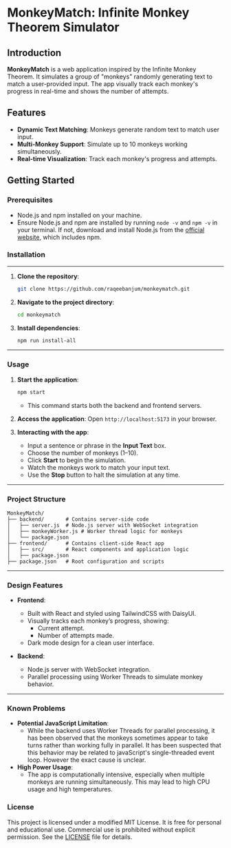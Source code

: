 
# MonkeyMatch: Infinite Monkey Theorem Simulator

## Introduction

**MonkeyMatch** is a web application inspired by the Infinite Monkey Theorem. It simulates a group of "monkeys" randomly generating text to match a user-provided input. The app visually track each monkey's progress in real-time and shows the number of attempts.

## Features

- **Dynamic Text Matching**: Monkeys generate random text to match user input.
- **Multi-Monkey Support**: Simulate up to 10 monkeys working simultaneously.
- **Real-time Visualization**: Track each monkey's progress and attempts.


## Getting Started

### Prerequisites

- Node.js and npm installed on your machine.
- Ensure Node.js and npm are installed by running `node -v` and `npm -v` in your terminal. If not, download and install Node.js from the [official website](https://nodejs.org/), which includes npm.

### Installation

---


1. **Clone the repository**:
   ```bash
   git clone https://github.com/raqeebanjum/monkeymatch.git
   ```

2. **Navigate to the project directory**:
   ```bash
   cd monkeymatch
   ```

3. **Install dependencies**:
   ```bash
   npm run install-all
   ```

---

### Usage

1. **Start the application**:
   ```bash
   npm start
   ```
   - This command starts both the backend and frontend servers.

2. **Access the application**:
   Open `http://localhost:5173` in your browser.

3. **Interacting with the app**:
   - Input a sentence or phrase in the **Input Text** box.
   - Choose the number of monkeys (1–10).
   - Click **Start** to begin the simulation.
   - Watch the monkeys work to match your input text.
   - Use the **Stop** button to halt the simulation at any time.

---

### Project Structure

```
MonkeyMatch/
├── backend/       # Contains server-side code
│   ├── server.js  # Node.js server with WebSocket integration
│   ├── monkeyWorker.js # Worker thread logic for monkeys
│   └── package.json
├── frontend/      # Contains client-side React app
│   ├── src/       # React components and application logic
│   ├── package.json
├── package.json   # Root configuration and scripts
```

---

### Design Features

- **Frontend**:
  - Built with React and styled using TailwindCSS with DaisyUI.
  - Visually tracks each monkey’s progress, showing:
    - Current attempt.
    - Number of attempts made.
  -	Dark mode design for a clean user interface.

- **Backend**:
  - Node.js server with WebSocket integration.
  - Parallel processing using Worker Threads to simulate monkey behavior.

---

### Known Problems
  - **Potential JavaScript Limitation**:
    - While the backend uses Worker Threads for parallel processing, it has been observed that the monkeys sometimes appear to take turns rather than working fully in parallel. It has been suspected that this behavior may be related to javaScript's single-threaded event loop. However the exact cause is unclear.
  - **High Power Usage**:
    - The app is computationally intensive, especially when multiple monkeys are running simultaneously. This may lead to high CPU usage and high temperatures.



### License

This project is licensed under a modified MIT License. It is free for personal and educational use. Commercial use is prohibited without explicit permission. See the [LICENSE](./LICENSE) file for details.